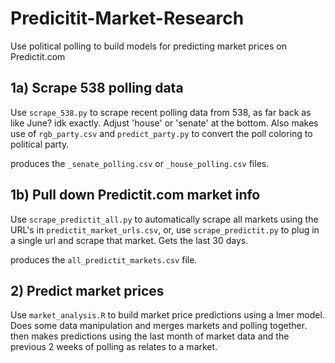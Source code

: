 # Predicitit-Market-Research
Use political polling to build models for predicting market prices on Predictit.com

## 1a) Scrape 538 polling data
Use `scrape_538.py` to scrape recent polling data from 538, as far back as like June? idk exactly. Adjust 'house' or 'senate' at the bottom. Also makes use of `rgb_party.csv` and `predict_party.py` to convert the poll coloring to political party.

produces the `_senate_polling.csv` or `_house_polling.csv` files.

## 1b) Pull down Predictit.com market info
Use `scrape_predictit_all.py` to automatically scrape all markets using the URL's in `predictit_market_urls.csv`, or, use `scrape_predictit.py` to plug in a single url and scrape that market. Gets the last 30 days.

produces the `all_predictit_markets.csv` file.

## 2) Predict market prices

Use `market_analysis.R` to build market price predictions using a lmer model. Does some data manipulation and merges markets and polling together. then makes predictions using the last month of market data and the previous 2 weeks of polling as relates to a market.
